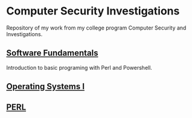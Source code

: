 # Computer Security Investigations
Repository of my work from my college program Computer Security and Investigations.
## [Software Fundamentals](https://github.com/Hassan-Al/Comp-Sec-Investigations/blob/master/Software%20fundamentals.md) 
Introduction to basic programing with Perl and Powershell.
## [Operating Systems I](https://github.com/Hassan-Al/Comp-Sec-Investigations/blob/master/Operating%20Systems%201.md)

## [PERL](https://github.com/Hassan-Al/Comp-Sec-Investigations/blob/master/PERL.md)
